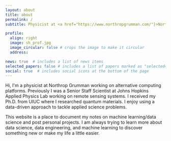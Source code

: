 ```yaml
---
layout: about
title: about
permalink: /
subtitle: Physicist at <a href="https://www.northropgrumman.com/"}>Northrop Grumman</a> 

profile:
  align: right
  image: sh_prof.jpg
  image_circular: false # crops the image to make it circular
  address: 

news: true  # includes a list of news items
selected_papers: false # includes a list of papers marked as "selected={true}"
social: true  # includes social icons at the bottom of the page
---
```


Hi, I'm a physicist at Northrop Grumman working on alternative computing platforms. Previously I was a Senior Staff Scientist at Johns Hopkins Applied Physics Lab working on remote sensing systems. I received my Ph.D. from UIUC where I researched quantum materials. I enjoy using a data-driven approach to tackle applied science problems.

This website is a place to document my notes on machine learning/data science and post personal projects. I am always trying to learn more about data science, data engineering, and machine learning to discover something new or make my life a little easier.

